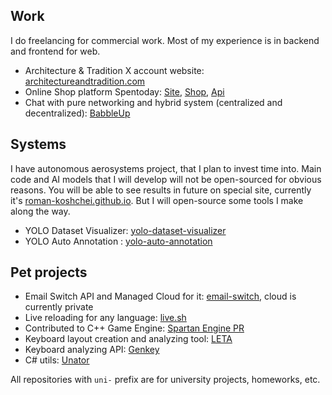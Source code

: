 ## Work

I do freelancing for commercial work. Most of my experience is in backend and frontend for web.

- Architecture & Tradition X account website: [architectureandtradition.com](https://www.architectureandtradition.com/)
- Online Shop platform Spentoday: [Site](https://github.com/flurium/spentoday), [Shop](https://github.com/flurium/spentoday-shop), [Api](https://github.com/flurium/spentoday-api)
- Chat with pure networking and hybrid system (centralized and decentralized): [BabbleUp](https://github.com/flurium/babble)

## Systems

I have autonomous aerosystems project, that I plan to invest time into. 
Main code and AI models that I will develop will not be open-sourced for obvious reasons.
You will be able to see results in future on special site, currently it's [roman-koshchei.github.io](https://roman-koshchei.github.io/). 
But I will open-source some tools I make along the way. 
 
- YOLO Dataset Visualizer: [yolo-dataset-visualizer](https://github.com/roman-koshchei/yolo-dataset-visualizer)
- YOLO Auto Annotation : [yolo-auto-annotation](https://github.com/roman-koshchei/yolo-auto-annotation)

## Pet projects

- Email Switch API and Managed Cloud for it: [email-switch](https://github.com/roman-koshchei/email-switch), cloud is currently private
- Live reloading for any language: [live.sh](https://github.com/roman-koshchei/live-sh)
- Contributed to C++ Game Engine: [Spartan Engine PR](https://github.com/PanosK92/SpartanEngine/pull/160)
- Keyboard layout creation and analyzing tool: [LETA](https://github.com/roman-koshchei/leta)
- Keyboard analyzing API: [Genkey](https://github.com/roman-koshchei/genkey-api)
- C# utils: [Unator](https://github.com/roman-koshchei/unator)

All repositories with `uni-` prefix are for university projects, homeworks, etc. 

